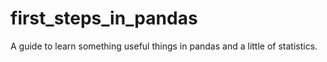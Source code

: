 # first_steps_in_pandas

A guide to learn something useful things in pandas and a little of statistics.
